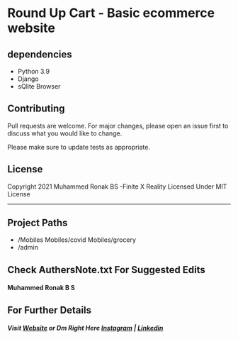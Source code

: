 # Round Up Cart - Basic ecommerce website

## dependencies
- Python 3.9
- Django
- sQlite Browser

## Contributing

Pull requests are welcome. 
For major changes, please open an issue first to
discuss what you would like to change.

Please make sure to update tests as appropriate.

## License

Copyright 2021 Muhammed Ronak BS -Finite X Reality  Licensed Under MIT License

-----------------------
## Project Paths
- /Mobiles
Mobiles/covid
	Mobiles/grocery
- /admin

## Check AuthersNote.txt For Suggested Edits
#### Muhammed Ronak B S


## For Further Details
##### Visit [Website](http//:welcome.thefinitex.rf.gd) or Dm Right Here [Instagram](https://instagram.com/_roq.__) | [Linkedin](https://www.linkedin.com/in/muhammed-ronaq-connect/)

